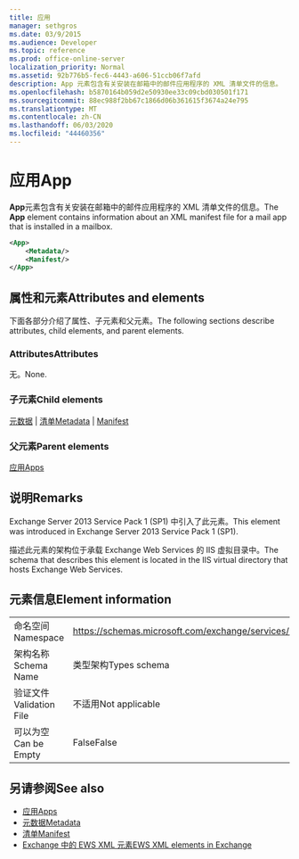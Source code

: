 ```yaml
---
title: 应用
manager: sethgros
ms.date: 03/9/2015
ms.audience: Developer
ms.topic: reference
ms.prod: office-online-server
localization_priority: Normal
ms.assetid: 92b776b5-fec6-4443-a606-51ccb06f7afd
description: App 元素包含有关安装在邮箱中的邮件应用程序的 XML 清单文件的信息。
ms.openlocfilehash: b5870164b059d2e50930ee33c09cbd030501f171
ms.sourcegitcommit: 88ec988f2bb67c1866d06b361615f3674a24e795
ms.translationtype: MT
ms.contentlocale: zh-CN
ms.lasthandoff: 06/03/2020
ms.locfileid: "44460356"
---
```

# <a name="app"></a><span data-ttu-id="1a243-103">应用</span><span class="sxs-lookup"><span data-stu-id="1a243-103">App</span></span>

<span data-ttu-id="1a243-104">**App**元素包含有关安装在邮箱中的邮件应用程序的 XML 清单文件的信息。</span><span class="sxs-lookup"><span data-stu-id="1a243-104">The **App** element contains information about an XML manifest file for a mail app that is installed in a mailbox.</span></span> 
  
```XML
<App>
    <Metadata/>
    <Manifest/>
</App>
```

## <a name="attributes-and-elements"></a><span data-ttu-id="1a243-105">属性和元素</span><span class="sxs-lookup"><span data-stu-id="1a243-105">Attributes and elements</span></span>

<span data-ttu-id="1a243-106">下面各部分介绍了属性、子元素和父元素。</span><span class="sxs-lookup"><span data-stu-id="1a243-106">The following sections describe attributes, child elements, and parent elements.</span></span>
  
### <a name="attributes"></a><span data-ttu-id="1a243-107">Attributes</span><span class="sxs-lookup"><span data-stu-id="1a243-107">Attributes</span></span>

<span data-ttu-id="1a243-108">无。</span><span class="sxs-lookup"><span data-stu-id="1a243-108">None.</span></span>
  
### <a name="child-elements"></a><span data-ttu-id="1a243-109">子元素</span><span class="sxs-lookup"><span data-stu-id="1a243-109">Child elements</span></span>

<span data-ttu-id="1a243-110">[元数据](metadata-ex15websvcsotherref.md)  | [清单](manifest.md)</span><span class="sxs-lookup"><span data-stu-id="1a243-110">[Metadata](metadata-ex15websvcsotherref.md) | [Manifest](manifest.md)</span></span>
  
### <a name="parent-elements"></a><span data-ttu-id="1a243-111">父元素</span><span class="sxs-lookup"><span data-stu-id="1a243-111">Parent elements</span></span>

[<span data-ttu-id="1a243-112">应用</span><span class="sxs-lookup"><span data-stu-id="1a243-112">Apps</span></span>](apps.md)
  
## <a name="remarks"></a><span data-ttu-id="1a243-113">说明</span><span class="sxs-lookup"><span data-stu-id="1a243-113">Remarks</span></span>

<span data-ttu-id="1a243-114">Exchange Server 2013 Service Pack 1 (SP1) 中引入了此元素。</span><span class="sxs-lookup"><span data-stu-id="1a243-114">This element was introduced in Exchange Server 2013 Service Pack 1 (SP1).</span></span>
  
<span data-ttu-id="1a243-115">描述此元素的架构位于承载 Exchange Web Services 的 IIS 虚拟目录中。</span><span class="sxs-lookup"><span data-stu-id="1a243-115">The schema that describes this element is located in the IIS virtual directory that hosts Exchange Web Services.</span></span>
  
## <a name="element-information"></a><span data-ttu-id="1a243-116">元素信息</span><span class="sxs-lookup"><span data-stu-id="1a243-116">Element information</span></span>

|||
|:-----|:-----|
|<span data-ttu-id="1a243-117">命名空间</span><span class="sxs-lookup"><span data-stu-id="1a243-117">Namespace</span></span>  <br/> |https://schemas.microsoft.com/exchange/services/2006/types  <br/> |
|<span data-ttu-id="1a243-118">架构名称</span><span class="sxs-lookup"><span data-stu-id="1a243-118">Schema Name</span></span>  <br/> |<span data-ttu-id="1a243-119">类型架构</span><span class="sxs-lookup"><span data-stu-id="1a243-119">Types schema</span></span>  <br/> |
|<span data-ttu-id="1a243-120">验证文件</span><span class="sxs-lookup"><span data-stu-id="1a243-120">Validation File</span></span>  <br/> |<span data-ttu-id="1a243-121">不适用</span><span class="sxs-lookup"><span data-stu-id="1a243-121">Not applicable</span></span>  <br/> |
|<span data-ttu-id="1a243-122">可以为空</span><span class="sxs-lookup"><span data-stu-id="1a243-122">Can be Empty</span></span>  <br/> |<span data-ttu-id="1a243-123">False</span><span class="sxs-lookup"><span data-stu-id="1a243-123">False</span></span>  <br/> |
   
## <a name="see-also"></a><span data-ttu-id="1a243-124">另请参阅</span><span class="sxs-lookup"><span data-stu-id="1a243-124">See also</span></span>

- [<span data-ttu-id="1a243-125">应用</span><span class="sxs-lookup"><span data-stu-id="1a243-125">Apps</span></span>](apps.md)
- [<span data-ttu-id="1a243-126">元数据</span><span class="sxs-lookup"><span data-stu-id="1a243-126">Metadata</span></span>](metadata-ex15websvcsotherref.md)
- [<span data-ttu-id="1a243-127">清单</span><span class="sxs-lookup"><span data-stu-id="1a243-127">Manifest</span></span>](manifest.md)
- [<span data-ttu-id="1a243-128">Exchange 中的 EWS XML 元素</span><span class="sxs-lookup"><span data-stu-id="1a243-128">EWS XML elements in Exchange</span></span>](ews-xml-elements-in-exchange.md)

